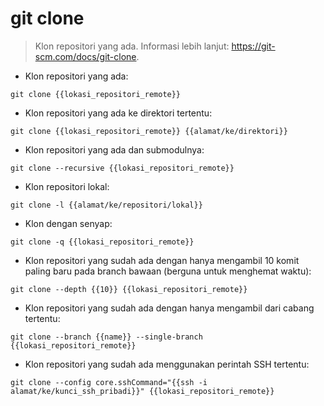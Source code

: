 # git clone

> Klon repositori yang ada.
> Informasi lebih lanjut: <https://git-scm.com/docs/git-clone>.

- Klon repositori yang ada:

`git clone {{lokasi_repositori_remote}}`

- Klon repositori yang ada ke direktori tertentu:

`git clone {{lokasi_repositori_remote}} {{alamat/ke/direktori}}`

- Klon repositori yang ada dan submodulnya:

`git clone --recursive {{lokasi_repositori_remote}}`

- Klon repositori lokal:

`git clone -l {{alamat/ke/repositori/lokal}}`

- Klon dengan senyap:

`git clone -q {{lokasi_repositori_remote}}`

- Klon repositori yang sudah ada dengan hanya mengambil 10 komit paling baru pada branch bawaan (berguna untuk menghemat waktu):

`git clone --depth {{10}} {{lokasi_repositori_remote}}`

- Klon repositori yang sudah ada dengan hanya mengambil dari cabang tertentu:

`git clone --branch {{name}} --single-branch {{lokasi_repositori_remote}}`

- Klon repositori yang sudah ada menggunakan perintah SSH tertentu:

`git clone --config core.sshCommand="{{ssh -i alamat/ke/kunci_ssh_pribadi}}" {{lokasi_repositori_remote}}`

